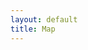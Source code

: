 ```yaml
---
layout: default
title: Map
---
```




<div id="map" style="width: 100%; height: 500px;"></div>
<script>
    
	var mymap = L.map('map').setView([20, 0], 2);

	L.tileLayer('https://api.mapbox.com/styles/v1/{id}/tiles/{z}/{x}/{y}?access_token=pk.eyJ1IjoibWFwYm94IiwiYSI6ImNpejY4NXVycTA2emYycXBndHRqcmZ3N3gifQ.rJcFIG214AriISLbB6B5aw', {
		maxZoom: 16,
		attribution: 'Map data &copy; <a href="https://www.openstreetmap.org/">OpenStreetMap</a> contributors, ' +
			'<a href="https://creativecommons.org/licenses/by-sa/2.0/">CC-BY-SA</a>, ' +
			'Imagery © <a href="https://www.mapbox.com/">Mapbox</a>',
		id: 'mapbox/streets-v11',
		tileSize: 512,
		zoomOffset: -1  
	}).addTo(mymap);


    {% for item in site.data.studios %}
        L.marker([ {{ item.location }}]).addTo(mymap)
		.bindPopup("<b>{{ item.name }}</b><br/>{{ item.info}}<br/><a href='{{ item.url }}' target='_blank'>{{ item.url| truncate: 30  }}</a>");
    {% endfor %}

</script>



